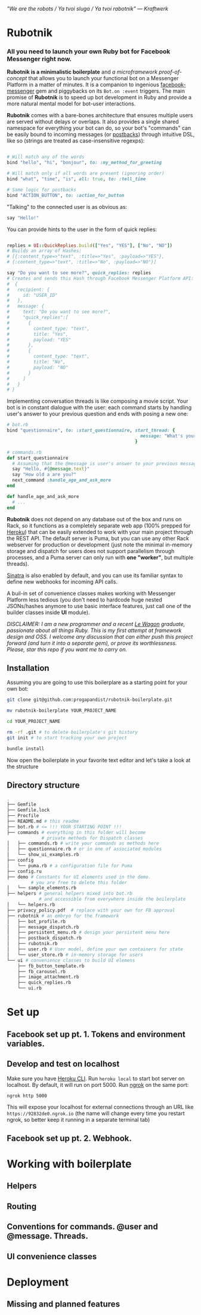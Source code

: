 *"We are the robots / Ya tvoi sluga / Ya tvoi rabotnik"  — Kraftwerk*

#  Rubotnik
### All you need to launch your own Ruby bot for Facebook Messenger right now.

**Rubotnik is a minimalistic boilerplate** and *a microframework proof-of-concept* that allows you to launch your functional bot on a Messenger Platform in a matter of minutes. It is a companion to ingenious [facebook-messenger](https://github.com/hyperoslo/facebook-messenger) gem and piggybacks on its `Bot.on :event` triggers. The main promise of **Rubotnik** is to speed up bot development in Ruby and provide a more natural mental model for bot-user interactions.

**Rubotnik** comes with a bare-bones architecture that ensures multiple users are served without delays or overlaps. It also provides a single shared namespace for everything your bot can do, so your bot's "commands" can be easily bound to incoming messages (or [postbacks](https://developers.facebook.com/docs/messenger-platform/webhook-reference/postback)) through intuitive DSL, like so (strings are treated as case-insensitive regexps):

```ruby

# Will match any of the words
bind "hello", "hi", "bonjour", to: :my_method_for_greeting

# Will match only if all words are present (ignoring order)
bind "what", "time", "is", all: true, to: :tell_time

# Same logic for postbacks
bind "ACTION_BUTTON", to: :action_for_button

```

"Talking" to the connected user is as obvious as:

```ruby
say "Hello!"
```

You can provide hints to the user in the form of quick replies:

```ruby

replies = UI::QuickReplies.build(["Yes", "YES"], ["No", "NO"])
# Builds an array of Hashes:
# [{:content_type=>"text", :title=>"Yes", :payload=>"YES"},
# {:content_type=>"text", :title=>"No", :payload=>"NO"}]

say "Do you want to see more?", quick_replies: replies
# Creates and sends this Hash through Facebook Messenger Platform API:
#  {
#   recipient: {
#     id: "USER_ID"
#   },
#   message: {
#     text: "Do you want to see more?",
#     "quick_replies":[
#       {
#         content_type: "text",
#         title: "Yes",
#         payload: "YES"
#       },
#       {
#         content_type: "text",
#         title: "No",
#         payload: "NO"
#       }
#     ]
#   }
# }

```
Implementing conversation threads is like composing a movie script. Your bot is in constant dialogue with the user: each command starts by handling user's answer to your previous question and ends with posing a new one:

```ruby
# bot.rb
bind "questionnaire", to: :start_questionnaire, start_thread: {
                                                  message: "What's your name?"
                                                }

# commands.rb
def start_questionnaire
  # Assuming that the @message is user's answer to your previous message
  say "Hello, #{@message.text}"
  say "How old a are you?"
  next_command :handle_age_and_ask_more
end

def handle_age_and_ask_more
  # ...
end
```

**Rubotnik** does not depend on any database out of the box and runs on Rack, so it functions as a completely separate web app (100% prepped for [Heroku](https://heroku.com)) that can be easily extended to work with your main project through the REST API. The default server is Puma, but you can use any other Rack webserver for production or development (just note the minimal in-memory storage and dispatch for users does not support parallelism through processes, and a Puma server can only run with **one "worker"**, but multiple threads).

[Sinatra](http://www.sinatrarb.com/) is also enabled by default, and you can use its familiar syntax to define new webhooks for incoming API calls.  

A buil-in set of convenience classes makes working with Messenger Platform less tedious (you don't need to hardcode huge nested JSONs/hashes anymore to use basic interface features, just call one of the builder classes inside **UI** module).   

*DISCLAIMER:* *I am a new programmer and a recent [Le Wagon](https://www.lewagon.com/) graduate, passionate about all things Ruby. This is my first attempt at framework design and OSS. I welcome any discussion that can either push this project forward (and turn it into a separate gem), or prove its worthlessness. Please, star this repo if you want me to carry on.*  

## Installation
Assuming you are going to use this boilerplare as a starting point for your own bot:

```bash
git clone git@github.com:progapandist/rubotnik-boilerplate.git

mv rubotnik-boilerplate YOUR_PROJECT_NAME

cd YOUR_PROJECT_NAME

rm -rf .git # to delete boilerplate's git history
git init # to start tracking your own project

bundle install
```

Now open the boilerplate in your favorite text editor and let's take a look at the structure

## Directory structure

```bash
.
├── Gemfile
├── Gemfile.lock
├── Procfile
├── README.md # this readme
├── bot.rb # <= !!! YOUR STARTING POINT !!!
├── commands # everything in this folder will become
             # private methods for Dispatch classes
│   ├── commands.rb # write your commands as methods here
│   ├── questionnaire.rb # or in one of associated modules
│   └── show_ui_examples.rb
├── config
│   └── puma.rb # a configuration file for Puma
├── config.ru
├── demo # Constants for UI elements used in the demo.
         # you are free to delete this folder  
│   └── sample_elements.rb
├── helpers # general helpers mixed into bot.rb
            # and accessible from everywhere inside the boilerplate   
│   └── helpers.rb
├── privacy_policy.pdf  # replace with your own for FB approval
├── rubotnik # an embryo for the framework
│   ├── bot_profile.rb
│   ├── message_dispatch.rb
│   ├── persistent_menu.rb # design your persistent menu here
│   ├── postback_dispatch.rb
│   ├── rubotnik.rb
│   ├── user.rb # User model, define your own containers for state
│   └── user_store.rb # in-memory storage for users
└── ui # convenience classes to build UI elemens
    ├── fb_button_template.rb
    ├── fb_carousel.rb
    ├── image_attachment.rb
    ├── quick_replies.rb
    └── ui.rb

```

# Set up

## Facebook set up pt. 1. Tokens and environment variables.

## Develop and test on localhost

Make sure you have [Heroku CLI](https://devcenter.heroku.com/articles/heroku-cli). Run `heroku local` to start bot server on localhost. By default, it will run on port 5000. Run [ngrok](https://ngrok.com/) on the same port:

```
ngrok http 5000
```
This will expose your localhost for external connections through an URL like `https://92832de0.ngrok.io` (the name will change every time you restart ngrok, so better keep it running in a separate terminal tab)

## Facebook set up pt. 2. Webhook.

# Working with boilerplate

## Helpers

## Routing

## Conventions for commands. @user and @message. Threads.

## UI convenience classes

# Deployment

## Missing and planned features
